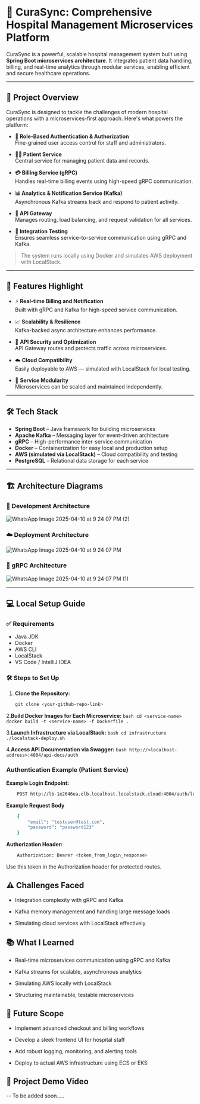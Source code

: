# 🏥 CuraSync: Comprehensive Hospital Management Microservices Platform

CuraSync is a powerful, scalable hospital management system built using **Spring Boot microservices architecture**. It integrates patient data handling, billing, and real-time analytics through modular services, enabling efficient and secure healthcare operations.

---

## 🚀 Project Overview

CuraSync is designed to tackle the challenges of modern hospital operations with a microservices-first approach. Here's what powers the platform:

- **🔐 Role-Based Authentication & Authorization**  
  Fine-grained user access control for staff and administrators.

- **🧑‍⚕️ Patient Service**  
  Central service for managing patient data and records.

- **💳 Billing Service (gRPC)**  
  Handles real-time billing events using high-speed gRPC communication.

- **📊 Analytics & Notification Service (Kafka)**  
  Asynchronous Kafka streams track and respond to patient activity.

- **🚪 API Gateway**  
  Manages routing, load balancing, and request validation for all services.

- **🧪 Integration Testing**  
  Ensures seamless service-to-service communication using gRPC and Kafka.

> The system runs locally using Docker and simulates AWS deployment with LocalStack.

---

## 🌟 Features Highlight

- ⚡ **Real-time Billing and Notification**  
  Built with gRPC and Kafka for high-speed service communication.

- 📈 **Scalability & Resilience**  
  Kafka-backed async architecture enhances performance.

- 🔐 **API Security and Optimization**  
  API Gateway routes and protects traffic across microservices.

- ☁️ **Cloud Compatibility**  
  Easily deployable to AWS — simulated with LocalStack for local testing.

- 🧩 **Service Modularity**  
  Microservices can be scaled and maintained independently.

---

## 🛠️ Tech Stack

- **Spring Boot** – Java framework for building microservices  
- **Apache Kafka** – Messaging layer for event-driven architecture  
- **gRPC** – High-performance inter-service communication  
- **Docker** – Containerization for easy local and production setup  
- **AWS (simulated via LocalStack)** – Cloud compatibility and testing  
- **PostgreSQL** – Relational data storage for each service  

---

## 🏗️ Architecture Diagrams

### 🔧 Development Architecture  
![WhatsApp Image 2025-04-10 at 9 24 07 PM (2)](https://github.com/user-attachments/assets/29da20ba-18c7-434d-870b-3833916a069a)

### ☁️ Deployment Architecture  
![WhatsApp Image 2025-04-10 at 9 24 07 PM](https://github.com/user-attachments/assets/cda1be75-aa70-4bd8-866e-2ccb48b51573)

### 🔌 gRPC Architecture
![WhatsApp Image 2025-04-10 at 9 24 07 PM (1)](https://github.com/user-attachments/assets/07c9891d-01e0-490c-a8c4-ef04fa8ff1e9)



---

## 💻 Local Setup Guide

### ✅ Requirements

- Java JDK  
- Docker  
- AWS CLI  
- LocalStack  
- VS Code / IntelliJ IDEA

### 🛠 Steps to Set Up

1. **Clone the Repository:**

   ```bash
   git clone <your-github-repo-link>
   ```
2.**Build Docker Images for Each Microservice:**
    ```bash
    cd <service-name>
    docker build -t <service-name> -f Dockerfile .
    ```

3.**Launch Infrastructure via LocalStack:**
    ```bash
    cd infrastructure
    ./localstack-deploy.sh
    ```

4.**Access API Documentation via Swagger:**
    ```bash
    http://<localhost-address>:4004/api-docs/auth
    ```

### Authentication Example (Patient Service)

**Example Login Endpoint:**
```bash
    POST http://lb-1e2646ea.elb.localhost.localstack.cloud:4004/auth/login
```
**Example Request Body**
```bash
    {
        "email": "testuser@test.com",
        "password": "password123"
    }
```

**Authorization Header:**
```bash
    Authorization: Bearer <token_from_login_response>
```
Use this token in the Authorization header for protected routes.

## ⚠️ Challenges Faced

- Integration complexity with gRPC and Kafka

- Kafka memory management and handling large message loads

- Simulating cloud services with LocalStack effectively

## 📚 What I Learned

- Real-time microservices communication using gRPC and Kafka

- Kafka streams for scalable, asynchronous analytics

- Simulating AWS locally with LocalStack

- Structuring maintainable, testable microservices

## 🚧 Future Scope

- Implement advanced checkout and billing workflows

- Develop a sleek frontend UI for hospital staff

- Add robust logging, monitoring, and alerting tools

- Deploy to actual AWS infrastructure using ECS or EKS

## 🎥 Project Demo Video

-- To be added soon.....



